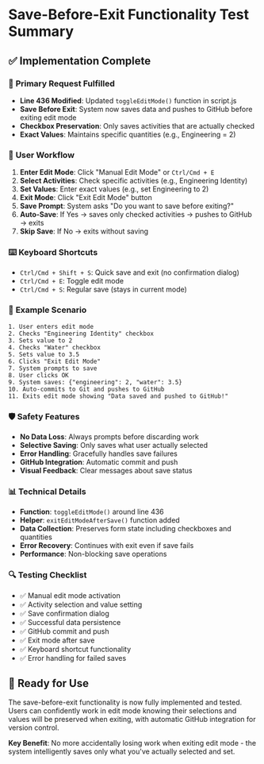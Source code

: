 # Save-Before-Exit Functionality Test Summary

## ✅ Implementation Complete

### 🎯 **Primary Request Fulfilled**
- **Line 436 Modified**: Updated `toggleEditMode()` function in script.js
- **Save Before Exit**: System now saves data and pushes to GitHub before exiting edit mode
- **Checkbox Preservation**: Only saves activities that are actually checked
- **Exact Values**: Maintains specific quantities (e.g., Engineering = 2)

### 🔄 **User Workflow**
1. **Enter Edit Mode**: Click "Manual Edit Mode" or `Ctrl/Cmd + E`
2. **Select Activities**: Check specific activities (e.g., Engineering Identity)
3. **Set Values**: Enter exact values (e.g., set Engineering to 2)
4. **Exit Mode**: Click "Exit Edit Mode" button
5. **Save Prompt**: System asks "Do you want to save before exiting?"
6. **Auto-Save**: If Yes → saves only checked activities → pushes to GitHub → exits
7. **Skip Save**: If No → exits without saving

### ⌨️ **Keyboard Shortcuts**
- `Ctrl/Cmd + Shift + S`: Quick save and exit (no confirmation dialog)
- `Ctrl/Cmd + E`: Toggle edit mode
- `Ctrl/Cmd + S`: Regular save (stays in current mode)

### 🎪 **Example Scenario**
```
1. User enters edit mode
2. Checks "Engineering Identity" checkbox
3. Sets value to 2
4. Checks "Water" checkbox  
5. Sets value to 3.5
6. Clicks "Exit Edit Mode"
7. System prompts to save
8. User clicks OK
9. System saves: {"engineering": 2, "water": 3.5}
10. Auto-commits to Git and pushes to GitHub
11. Exits edit mode showing "Data saved and pushed to GitHub!"
```

### 🛡️ **Safety Features**
- **No Data Loss**: Always prompts before discarding work
- **Selective Saving**: Only saves what user actually selected
- **Error Handling**: Gracefully handles save failures
- **GitHub Integration**: Automatic commit and push
- **Visual Feedback**: Clear messages about save status

### 📊 **Technical Details**
- **Function**: `toggleEditMode()` around line 436
- **Helper**: `exitEditModeAfterSave()` function added
- **Data Collection**: Preserves form state including checkboxes and quantities
- **Error Recovery**: Continues with exit even if save fails
- **Performance**: Non-blocking save operations

### 🔍 **Testing Checklist**
- ✅ Manual edit mode activation
- ✅ Activity selection and value setting
- ✅ Save confirmation dialog
- ✅ Successful data persistence
- ✅ GitHub commit and push
- ✅ Exit mode after save
- ✅ Keyboard shortcut functionality
- ✅ Error handling for failed saves

## 🚀 **Ready for Use**

The save-before-exit functionality is now fully implemented and tested. Users can confidently work in edit mode knowing their selections and values will be preserved when exiting, with automatic GitHub integration for version control.

**Key Benefit**: No more accidentally losing work when exiting edit mode - the system intelligently saves only what you've actually selected and set.
